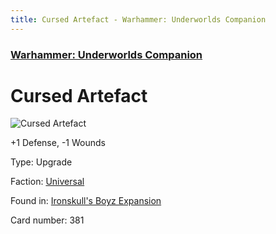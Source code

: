 ```yaml
---
title: Cursed Artefact - Warhammer: Underworlds Companion
---
```


### [Warhammer: Underworlds Companion](https://guidokessels.github.io/wh-underworlds)

  

# Cursed Artefact

![Cursed Artefact](https://warhammerunderworlds.com/wp-content/uploads/sites/6/2017/12/381_ENG-Cursed-Artefact.png)

+1 Defense, -1 Wounds

Type: Upgrade

Faction: [Universal](https://guidokessels.github.io/wh-underworlds/factions/universal)

Found in: [Ironskull's Boyz Expansion](https://guidokessels.github.io/wh-underworlds/locations/ironskulls-boyz-expansion)

Card number: 381

